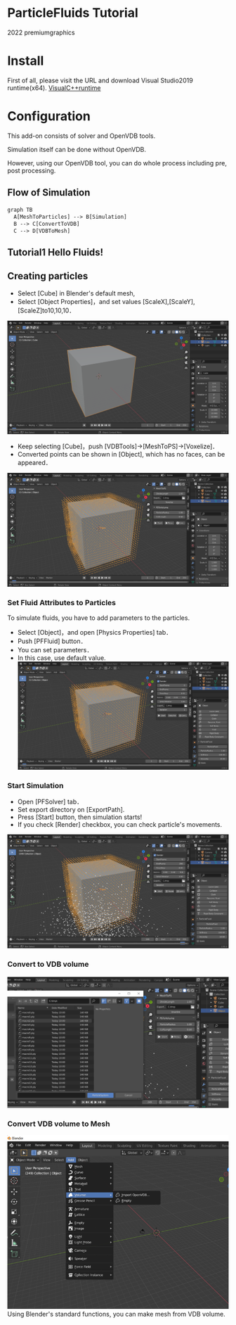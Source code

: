 # ParticleFluids Tutorial

2022 premiumgraphics

# Install
First of all, please visit the URL and download Visual Studio2019 runtime(x64).
[VisualC++runtime](https://docs.microsoft.com/ja-jp/cpp/windows/latest-supported-vc-redist?view=msvc-170
 "VisualC++runtime")


# Configuration
This add-on consists of solver and OpenVDB tools.

Simulation itself can be done without OpenVDB.

However, using our OpenVDB tool, you can do whole process including pre, post processing.


## Flow of Simulation

```mermaid
graph TB
  A[MeshToParticles] --> B[Simulation]
  B --> C[ConvertToVDB]
  C --> D[VDBToMesh]
```

## Tutorial1 Hello Fluids!

## Creating particles

- Select [Cube] in Blender's default mesh,
- Select [Object Properties]，and set values [ScaleX],[ScaleY],[ScaleZ]to10,10,10．


![Mesh](./images/Mesh.png) 

- Keep selecting [Cube]，push [VDBTools]->[MeshToPS]->[Voxelize]．
- Converted points can be shown in [Object], which has no faces, can be appeared．

![MeshToPS](./images/MeshToPS.png) 

### Set Fluid Attributes to Particles

To simulate fluids, you have to add parameters to the particles.

- Select [Object]，and open [Physics Properties] tab．
- Push [PFFluid] button．
- You can set parameters．
- In this case, use default value.
![PSToFluid](./images/Fluid.png) 


### Start Simulation

 - Open [PFSolver] tab．
 - Set export directory on [ExportPath].
 - Press [Start] button, then simulation starts!
 - If you check [Render] checkbox, you can check particle's movements.

![Start](./images/Start.png) 


### Convert to VDB volume
![PSToVolume](./images/PSToVolume.png) 

### Convert VDB volume to Mesh
![VDBImport](./images/VDBImport.png) 
Using Blender's standard functions, you can make mesh from VDB volume.